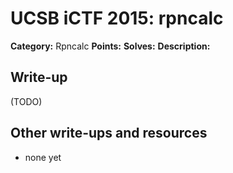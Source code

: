 # UCSB iCTF 2015: rpncalc

**Category:** Rpncalc
**Points:** 
**Solves:** 
**Description:**



## Write-up

(TODO)

## Other write-ups and resources

* none yet
